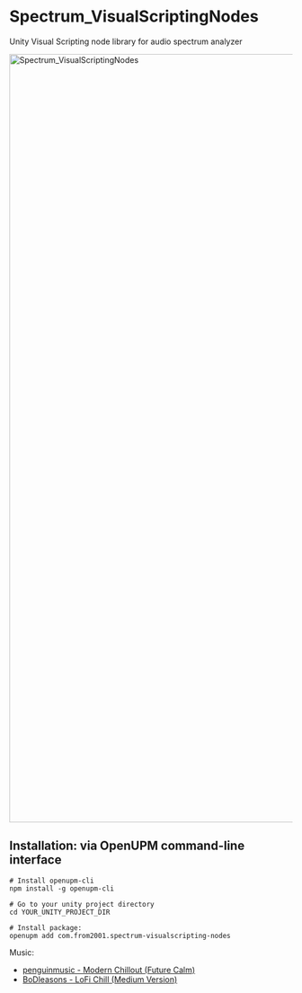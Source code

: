 # Spectrum_VisualScriptingNodes

Unity Visual Scripting node library for audio spectrum analyzer

<img width="1368" alt="Spectrum_VisualScriptingNodes" src="https://github.com/from2001/Spectrum_VisualScriptingNodes/assets/387880/50b72a1a-83a4-4424-8a9e-a5ca330b679e">

## Installation: via OpenUPM command-line interface

```shell
# Install openupm-cli
npm install -g openupm-cli

# Go to your unity project directory
cd YOUR_UNITY_PROJECT_DIR

# Install package:
openupm add com.from2001.spectrum-visualscripting-nodes
```

Music: 

* [penguinmusic - Modern Chillout (Future Calm)](https://pixabay.com/music/upbeat-penguinmusic-modern-chillout-future-calm-12641/)
* [BoDleasons - LoFi Chill (Medium Version)](https://pixabay.com/music/beats-lofi-chill-medium-version-159456/)
